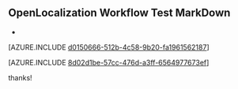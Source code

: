## OpenLocalization Workflow Test MarkDown
* 

[AZURE.INCLUDE [d0150666-512b-4c58-9b20-fa1961562187](calleeMd1.md)]



[AZURE.INCLUDE [8d02d1be-57cc-476d-a3ff-6564977673ef](calleeMd2.md)]

 
thanks!